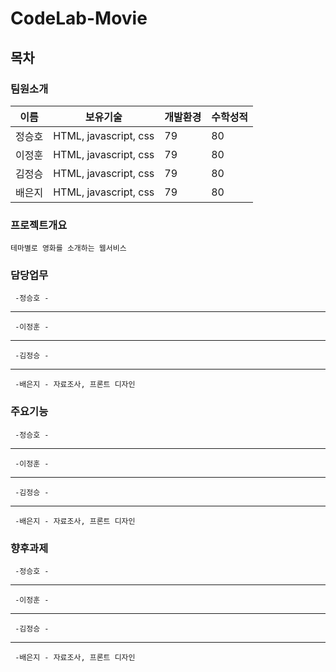 # CodeLab-Movie 
## 목차

### 팀원소개
    
 |  이름  | 보유기술 | 개발환경 | 수학성적 |
|--------|----------|----------|----------|
| 정승호 |    HTML, javascript, css    |    79    |    80    |
| 이정훈 |    HTML, javascript, css    |    79    |    80    |
| 김정승 |    HTML, javascript, css    |    79    |    80    |
| 배은지 |    HTML, javascript, css    |    79    |    80    |
    
### 프로젝트개요

    테마별로 영화를 소개하는 웹서비스

### 담당업무

     -정승호 -  
   ***
     -이정훈 -  
   *** 
     -김정승 - 
   ***
     -배은지 - 자료조사, 프론트 디자인

### 주요기능 
     -정승호 -  
   ***
     -이정훈 -  
   *** 
     -김정승 - 
   ***
     -배은지 - 자료조사, 프론트 디자인





### 향후과제
     -정승호 -  
   ***
     -이정훈 -  
   *** 
     -김정승 - 
   ***
     -배은지 - 자료조사, 프론트 디자인